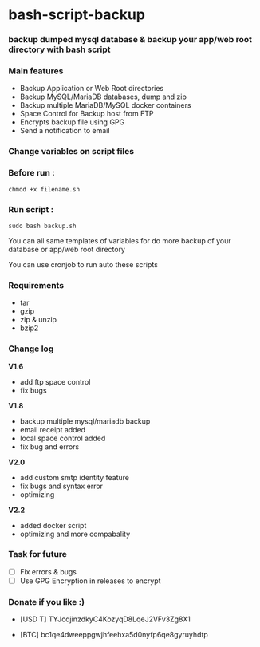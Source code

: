 # bash-script-backup
### backup dumped mysql database  &amp; backup your app/web root directory with bash script

### Main features

 - Backup Application or Web Root directories 
 - Backup MySQL/MariaDB databases, dump and zip
 - Backup multiple MariaDB/MySQL docker containers
 - Space Control for Backup host from FTP
 - Encrypts backup file using GPG
 - Send a notification to email
   
### Change variables on script files

### Before run :
```
chmod +x filename.sh
```
### Run script : 
```
sudo bash backup.sh
```

You can all same templates of variables for do more backup of your database or app/web root directory

You can use cronjob to run auto these scripts

### Requirements

- tar
- gzip 
- zip & unzip
- bzip2


### Change log

**V1.6**
- add ftp space control
- fix bugs

**V1.8**
- backup multiple mysql/mariadb backup
- email receipt added
- local space control added
- fix bug and errors

**V2.0**
- add custom smtp identity feature 
- fix bugs and syntax error
- optimizing

**V2.2**
- added docker script
- optimizing and more compabality 

### Task for future

- [ ] Fix errors & bugs
- [ ] Use GPG Encryption in releases to encrypt

### Donate if you like :)
- [USD T] TYJcqjinzdkyC4KozyqD8LqeJ2VFv3Zg8X1

- [BTC] bc1qe4dweeppgwjhfeehxa5d0nyfp6qe8gyruyhdtp

